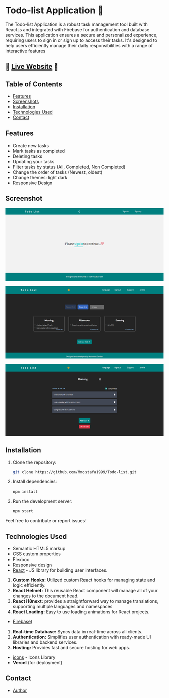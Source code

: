 # Todo-list Application 🙌

The Todo-list Application is a robust task management tool built with React.js and integrated with Firebase for authentication and database services. This application ensures a secure and personalized experience, requiring users to sign in or sign up to access their tasks. It's designed to help users efficiently manage their daily responsibilities with a range of interactive features

## 🌟 [Live Website](https://todo-list-jet-five-39.vercel.app/) 🌟
## Table of Contents

- [Features](#features)
- [Screenshots](#screenshots)
- [Installation](#Installation)
- [Technologies Used](#technologies-used)
- [Contact](#contact)
  
## Features

* Create new tasks
* Mark tasks as completed
* Deleting tasks
* Updating your tasks
* Filter tasks by status (All, Completed, Non Completed)
* Change the order of tasks (Newest, oldest)
* Change themes: light dark
* Responsive Design

## Screenshot

![Signin Page](screenshots/Signup.png)

![Home Page](screenshots/homepage.png)

![Sub-task Page](screenshots/subtask.png)

## Installation

1. Clone the repository:
   ```bash
   git clone https://github.com/Mmostafa1999/Todo-list.git

2. Install dependencies:
   ```bash
   npm install

3. Run the development server:
   ```bash
   npm start

Feel free to contribute or report issues!

## Technologies Used

- Semantic HTML5 markup
- CSS custom properties
- Flexbox
- Responsive design
- [React](https://reactjs.org/) - JS library for building user interfaces.
1. **Custom Hooks:** Utilized custom React hooks for managing state and logic efficiently.
2. **React Helmet:** This reusable React component will manage all of your changes to the document head.
3. **React i18next:** provides a straightforward way to manage translations, supporting multiple languages and namespaces
4. **React Loading:** Easy to use loading animations for React projects.
- [Firebase](https://firebase.google.com/))
1. **Real-time Database:** Syncs data in real-time across all clients.
2. **Authentication:** Simplifies user authentication with ready-made UI libraries and backend services.
3. **Hosting:** Provides fast and secure hosting for web apps.
- [icons](https://fontawesome.com/icons) - Icons Library
- **Vercel** (for deployment)

## Contact
- [Author](https://github.com/Mmostafa1999)
